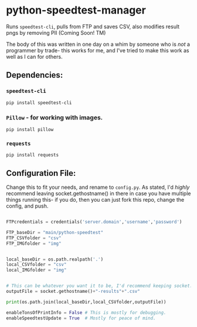 # python-speedtest-manager
Runs ``speedtest-cli``, pulls from FTP and saves CSV, also modifies result pngs by removing PII (Coming Soon! TM)

The body of this was written in one day on a whim by someone who is *not* a programmer by trade- this works for me, and I've tried to make this work as well as I can for others.

## Dependencies:
### ``speedtest-cli``
``pip install speedtest-cli``
### ``Pillow`` - for working with images.
``pip install pillow``
### ``requests``
``pip install requests``

## Configuration File:
Change this to fit your needs, and rename to ``config.py``.
As stated, I'd *highly* recommend leaving socket.gethostname() in there in case you have multiple things running this- if you do, then you can just fork this repo, change the config, and push.

```python

FTPcredentials = credentials('server.domain','username','password')

FTP_baseDir = "main/python-speedtest"
FTP_CSVfolder = "csv"
FTP_IMGfolder = "img"


local_baseDir = os.path.realpath('.')
local_CSVfolder = "csv"
local_IMGfolder = "img"


# This can be whatever you want it to be, I'd recommend keeping socket.gethostname() in there somewhere so that if you have multiple instances of this they all have separate places to upload.
outputFile = socket.gethostname()+"-results"+".csv" 

print(os.path.join(local_baseDir,local_CSVfolder,outputFile))

enableTonsOfPrintInfo = False # This is mostly for debugging.
enableSpeedtestUpdate = True  # Mostly for peace of mind.
```
